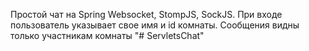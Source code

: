 Простой  чат на  Spring Websocket, StompJS, SockJS.
При входе пользователь указывает свое имя и id комнаты.
Сообщения видны только участникам комнаты 
"# ServletsChat" 
